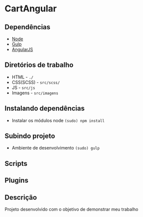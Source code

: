 # CartAngular

## Dependências
- [Node]()
- [Gulp]()
- [AngularJS]()


## Diretórios de trabalho
- HTML - `./`
- CSS(SCSS) - `src/scss/`
- JS - `src/js`
- Imagens - `src/imagens`

## Instalando dependências
- Instalar os módulos node `(sudo) npm install`

## Subindo projeto
- Ambiente de desenvolvimento `(sudo) gulp`

## Scripts

## Plugins

## Descrição

Projeto desenvolvido com o objetivo de demonstrar meu trabalho

